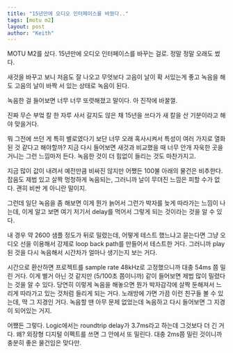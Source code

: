 ```yaml
---
title: "15년만에 오디오 인터페이스를 바꿨다.."
tags: [motu m2]
layout: post
author: "Keith"
---
```


MOTU M2를 샀다. 15년만에 오디오 인터페이스를 바꾸는 걸로. 정말 정말 오래도 썼다.

새것을 바꾸고 보니 저음도 잘 나오고 무엇보다 고음이 날이 확 서있는게 좋고 녹음을 해도 고음의 날이 바짝 서 있는 상태로 녹음이 된다.

녹음한 걸 들어보면 너무 너무 또렷해졌고 말이다. 아 진작에 바꿀껄.

진짜 무슨 부엌 칼 한 자루 사서 갈지도 않은 채 15년을 쓰다가 새 칼을 산 기분이라고 해야 맞을거다.

뭐 그전에 쓰던 게 특히 별로였다기 보단 너무 오래 혹사시켜서 특성이 여러 가지로 열화된 것 같다고 해야할까? 지금 다시 들어보면 새것과 비교했을 때 너무 안개 자욱한 곳을 거니는 그런 느낌마저 든다. 녹음한 것이 더 힘없이 들리는 것도 마찬가지고.

지금 많이 값이 내려서 예전만큼 비싸진 않지만 어쨌든 100불 아래의 물건은 비추한다. 잡음도 제법 있고 살짝 멍청하게 녹음되는, 그러니까 날이 무뎌진 느낌은 피할 수가 없다. 괜히 비싼 게 아니란 말이지.

그런데 일단 녹음을 좀 해보면 이게 뭔가 늙어서 그런가 박자를 늦게 따라가는 느낌이 나는데, 이게 알고 보면 여기 저기서 delay를 먹어서 그렇게 되는 것이라는 것을 알 수 있다.

내 경우 약 2600 샘플 정도가 뒤로 밀렸는데, 어떻게 테스트 했느냐고 묻는다면 그냥 오디오 선을 이용해서 강제로 loop back path를 만들어서 테스트한 거다. 그러니까 play된 것을 다시 녹음해서 시간차가 얼마나 생기는지 보는 거다. 

시간으로 환산하면 프로젝트를 sample rate 48kHz로 고정했으니까 대충 54ms 쯤 밀린 거다. 이게 별거 아닌 것 같지만 (5/100초 쯤이니까) 같이 들어보면 제법 많이 밀렸다는 것을 알 수 있다. 당연히 이렇게 녹음을 해놓으면 뭔가 박자감각에 살짝 둔해져서 느리게 따라가고 있는 것처럼 들리게 되는 거다. 노래방에 가면 가끔 이런 친구들 볼 수 있는데, 딱 그 지경인 거다. 녹음할 땐 아무 문제 없었는데 녹음하고 다시 들어보면 그 지경이 되어있는 거지.

어쨌든 그렇다. Logic에서는 roundtrip delay가 3.7ms라고 하는데 그것보다 더 긴 거다. 왜? 외장형 디지털 이펙트를 쓰면 그 안에서 또 밀린다. 대충 2ms쯤 밀린 것이니까 충분히 좋은 물건임은 맞다만.